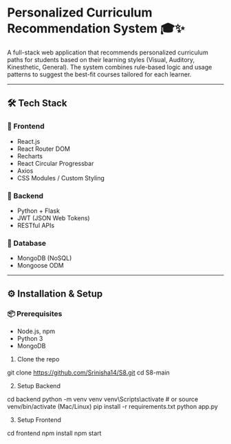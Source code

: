 # Personalized Curriculum Recommendation System 🎓✨

A full-stack web application that recommends personalized curriculum paths for students based on their learning styles (Visual, Auditory, Kinesthetic, General). The system combines rule-based logic and usage patterns to suggest the best-fit courses tailored for each learner.

---

## 🛠️ Tech Stack

### 🔹 Frontend
- React.js
- React Router DOM
- Recharts
- React Circular Progressbar
- Axios
- CSS Modules / Custom Styling

### 🔹 Backend
- Python + Flask
- JWT (JSON Web Tokens)
- RESTful APIs

### 🔹 Database
- MongoDB (NoSQL)
- Mongoose ODM

---

## ⚙️ Installation & Setup

### 📦 Prerequisites
- Node.js, npm
- Python 3
- MongoDB

1. Clone the repo

git clone https://github.com/Srinisha14/S8.git
cd S8-main

2. Setup Backend


cd backend
python -m venv venv
venv\Scripts\activate   # or source venv/bin/activate (Mac/Linux)
pip install -r requirements.txt
python app.py

3. Setup Frontend

cd frontend
npm install
npm start




